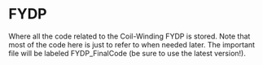 # FYDP
Where all the code related to the Coil-Winding FYDP is stored.
Note that most of the code here is just to refer to when needed later.
The important file will be labeled FYDP_FinalCode (be sure to use the latest version!). 

